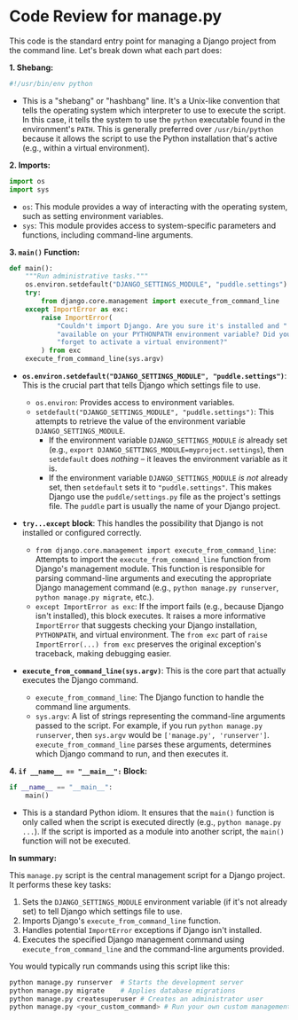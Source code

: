 # Code Review for manage.py

This code is the standard entry point for managing a Django project from the command line. Let's break down what each part does:

**1. Shebang:**

```python
#!/usr/bin/env python
```

*   This is a "shebang" or "hashbang" line. It's a Unix-like convention that tells the operating system which interpreter to use to execute the script.  In this case, it tells the system to use the `python` executable found in the environment's `PATH`. This is generally preferred over `/usr/bin/python` because it allows the script to use the Python installation that's active (e.g., within a virtual environment).

**2. Imports:**

```python
import os
import sys
```

*   `os`: This module provides a way of interacting with the operating system, such as setting environment variables.
*   `sys`: This module provides access to system-specific parameters and functions, including command-line arguments.

**3. `main()` Function:**

```python
def main():
    """Run administrative tasks."""
    os.environ.setdefault("DJANGO_SETTINGS_MODULE", "puddle.settings")
    try:
        from django.core.management import execute_from_command_line
    except ImportError as exc:
        raise ImportError(
            "Couldn't import Django. Are you sure it's installed and "
            "available on your PYTHONPATH environment variable? Did you "
            "forget to activate a virtual environment?"
        ) from exc
    execute_from_command_line(sys.argv)
```

*   **`os.environ.setdefault("DJANGO_SETTINGS_MODULE", "puddle.settings")`**:  This is the crucial part that tells Django which settings file to use.
    *   `os.environ`:  Provides access to environment variables.
    *   `setdefault("DJANGO_SETTINGS_MODULE", "puddle.settings")`:  This attempts to retrieve the value of the environment variable `DJANGO_SETTINGS_MODULE`.
        *   If the environment variable `DJANGO_SETTINGS_MODULE` *is* already set (e.g., `export DJANGO_SETTINGS_MODULE=myproject.settings`), then `setdefault` does *nothing* – it leaves the environment variable as it is.
        *   If the environment variable `DJANGO_SETTINGS_MODULE` *is not* already set, then `setdefault` sets it to `"puddle.settings"`.  This makes Django use the `puddle/settings.py` file as the project's settings file. The `puddle` part is usually the name of your Django project.

*   **`try...except` block**:  This handles the possibility that Django is not installed or configured correctly.
    *   `from django.core.management import execute_from_command_line`:  Attempts to import the `execute_from_command_line` function from Django's management module.  This function is responsible for parsing command-line arguments and executing the appropriate Django management command (e.g., `python manage.py runserver`, `python manage.py migrate`, etc.).
    *   `except ImportError as exc`:  If the import fails (e.g., because Django isn't installed), this block executes.  It raises a more informative `ImportError` that suggests checking your Django installation, `PYTHONPATH`, and virtual environment.  The `from exc` part of `raise ImportError(...) from exc` preserves the original exception's traceback, making debugging easier.

*   **`execute_from_command_line(sys.argv)`**:  This is the core part that actually executes the Django command.
    *   `execute_from_command_line`: The Django function to handle the command line arguments.
    *   `sys.argv`: A list of strings representing the command-line arguments passed to the script. For example, if you run `python manage.py runserver`, then `sys.argv` would be `['manage.py', 'runserver']`.  `execute_from_command_line` parses these arguments, determines which Django command to run, and then executes it.

**4. `if __name__ == "__main__":` Block:**

```python
if __name__ == "__main__":
    main()
```

*   This is a standard Python idiom.  It ensures that the `main()` function is only called when the script is executed directly (e.g., `python manage.py ...`). If the script is imported as a module into another script, the `main()` function will not be executed.

**In summary:**

This `manage.py` script is the central management script for a Django project.  It performs these key tasks:

1.  Sets the `DJANGO_SETTINGS_MODULE` environment variable (if it's not already set) to tell Django which settings file to use.
2.  Imports Django's `execute_from_command_line` function.
3.  Handles potential `ImportError` exceptions if Django isn't installed.
4.  Executes the specified Django management command using `execute_from_command_line` and the command-line arguments provided.

You would typically run commands using this script like this:

```bash
python manage.py runserver  # Starts the development server
python manage.py migrate    # Applies database migrations
python manage.py createsuperuser # Creates an administrator user
python manage.py <your_custom_command> # Run your own custom management commands
```
